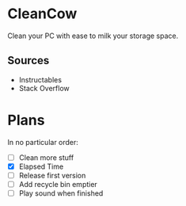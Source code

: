 # CleanCow
Clean your PC with ease to milk your storage space.
## Sources
- Instructables
- Stack Overflow
# Plans
In no particular order:
- [ ] Clean more stuff
- [x] Elapsed Time
- [ ] Release first version
- [ ] Add recycle bin emptier
- [ ] Play sound when finished

